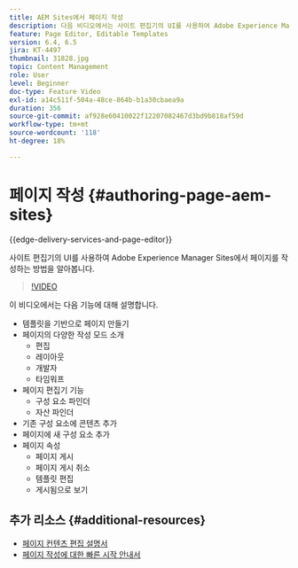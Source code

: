 ```yaml
---
title: AEM Sites에서 페이지 작성
description: 다음 비디오에서는 사이트 편집기의 UI를 사용하여 Adobe Experience Manager Sites에서 새 페이지를 작성하는 방법을 강조합니다
feature: Page Editor, Editable Templates
version: 6.4, 6.5
jira: KT-4497
thumbnail: 31828.jpg
topic: Content Management
role: User
level: Beginner
doc-type: Feature Video
exl-id: a14c511f-504a-48ce-864b-b1a30cbaea9a
duration: 356
source-git-commit: af928e60410022f12207082467d3bd9b818af59d
workflow-type: tm+mt
source-wordcount: '118'
ht-degree: 18%

---
```


# 페이지 작성 {#authoring-page-aem-sites}

{{edge-delivery-services-and-page-editor}}

사이트 편집기의 UI를 사용하여 Adobe Experience Manager Sites에서 페이지를 작성하는 방법을 알아봅니다.

>[!VIDEO](https://video.tv.adobe.com/v/31828?quality=12&learn=on)

이 비디오에서는 다음 기능에 대해 설명합니다.

* 템플릿을 기반으로 페이지 만들기
* 페이지의 다양한 작성 모드 소개
   * 편집
   * 레이아웃
   * 개발자
   * 타임워프
* 페이지 편집기 기능
   * 구성 요소 파인더
   * 자산 파인더
* 기존 구성 요소에 콘텐츠 추가
* 페이지에 새 구성 요소 추가
* 페이지 속성
   * 페이지 게시
   * 페이지 게시 취소
   * 템플릿 편집
   * 게시됨으로 보기

## 추가 리소스 {#additional-resources}

* [페이지 컨텐츠 편집 설명서](https://experienceleague.adobe.com/docs/experience-manager-cloud-service/sites/authoring/fundamentals/editing-content.html)
* [페이지 작성에 대한 빠른 시작 안내서](https://experienceleague.adobe.com/docs/experience-manager-cloud-service/sites/authoring/getting-started/quick-start.html)

